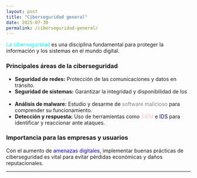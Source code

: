 ```yaml
---
layout: post
title: "Ciberseguridad general"
date: 2025-07-30
permalink: /ciberseguridad-general/
---
```


<span style="color: #00FFFF;">La ciberseguridad</span> es una disciplina fundamental para proteger la información y los sistemas en el mundo digital.

### Principales áreas de la ciberseguridad

- **Seguridad de redes:** Protección de las comunicaciones y datos en tránsito.
- **Seguridad de sistemas:** Garantizar la integridad y disponibilidad de los  <span style="color: #FFFFFF;">sistemas operativos</span>.
- **Análisis de malware:** Estudio y desarme de <span style="color: #808080;">software malicioso</span> para comprender su funcionamiento.
- **Detección y respuesta:** Uso de herramientas como <span style="color: #FFC0CB;">SIEM</span> e <span style="color: #000080;">IDS</span> para identificar y reaccionar ante ataques.

### Importancia para las empresas y usuarios

Con el aumento de <span style="color: #0000FF;">amenazas digitales</span>, implementar buenas prácticas de ciberseguridad es vital para evitar pérdidas económicas y daños reputacionales.

---

